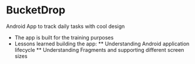 # BucketDrop
Android App to track daily tasks with cool design

*  The app is built for the training purposes
*  Lessons learned building the app:
**  Understanding Android application lifecycle
**  Understanding Fragments and supporting different screen sizes

